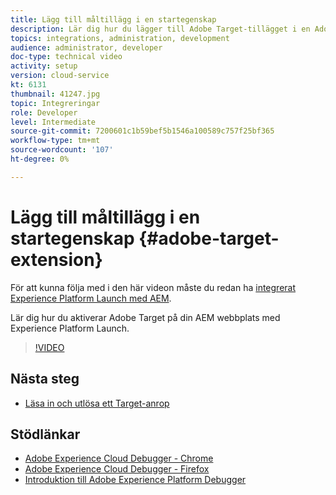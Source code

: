 ```yaml
---
title: Lägg till måltillägg i en startegenskap
description: Lär dig hur du lägger till Adobe Target-tillägget i en Adobe Experience Platform Launch-egenskap.
topics: integrations, administration, development
audience: administrator, developer
doc-type: technical video
activity: setup
version: cloud-service
kt: 6131
thumbnail: 41247.jpg
topic: Integreringar
role: Developer
level: Intermediate
source-git-commit: 7200601c1b59bef5b1546a100589c757f25bf365
workflow-type: tm+mt
source-wordcount: '107'
ht-degree: 0%

---
```



# Lägg till måltillägg i en startegenskap {#adobe-target-extension}

För att kunna följa med i den här videon måste du redan ha [integrerat Experience Platform Launch med AEM](../experience-platform-launch/overview.md).

Lär dig hur du aktiverar Adobe Target på din AEM webbplats med Experience Platform Launch.

>[!VIDEO](https://video.tv.adobe.com/v/41247?quality=12&learn=on)

## Nästa steg

+ [Läsa in och utlösa ett Target-anrop](./load-and-fire-target.md)

## Stödlänkar

+ [Adobe Experience Cloud Debugger - Chrome](https://chrome.google.com/webstore/detail/adobe-experience-cloud-de/ocdmogmohccmeicdhlhhgepeaijenapj)
+ [Adobe Experience Cloud Debugger - Firefox](https://addons.mozilla.org/en-US/firefox/addon/adobe-experience-platform-dbg/)
+ [Introduktion till Adobe Experience Platform Debugger](https://experienceleague.adobe.com/docs/debugger-learn/tutorials/experience-platform-debugger/introduction-to-the-experience-platform-debugger.html)
